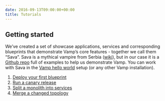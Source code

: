 ```yaml
---
date: 2016-09-13T09:00:00+00:00
title: Tutorials
---
```


## Getting started
We’ve created a set of showcase applications, services and corresponding blueprints that demonstrate Vamp’s core features - together we call them “Sava”. Sava is a mythical vampire from Serbia ([wiki](http://en.wikipedia.org/wiki/Sava_Savanovi%C4%87)), but in our case it is a [Github repo](https://github.com/magneticio/sava) full of examples to help us demonstrate Vamp.
You can work with Sava in the [Vamp hello world](/documentation/installation/hello-world/) setup (or any other Vamp installation).

1. [Deploy your first blueprint](deploy-your-first-blueprint/)
2. [Run a canary release](run-a-canary-release/)
3. [Split a monolith into services](split-into-services/)
4. [Merge a changed topology](merge-a-changed-topology/)